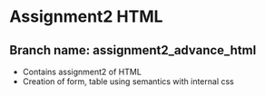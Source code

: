 # Assignment2 HTML

## Branch name: assignment2_advance_html
   - Contains assignment2 of HTML
   - Creation of form, table using semantics with internal css


